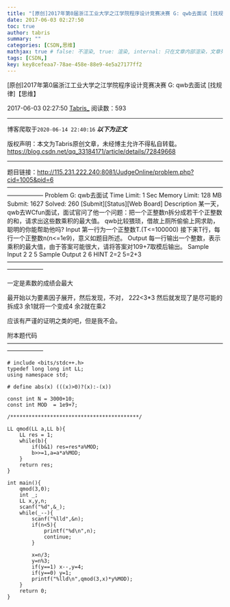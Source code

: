 ```yaml
---
title: "[原创]2017年第0届浙江工业大学之江学院程序设计竞赛决赛 G: qwb去面试 [找规律]【思维】"
date: 2017-06-03 02:27:50
toc: true
author: tabris
summary: ""
categories: [CSDN,思维]
mathjax: true # false: 不渲染, true: 渲染, internal: 只在文章内部渲染，文章列表中不渲染
tags: [CSDN,]
key: key8cefeaa7-78ae-458e-88e9-4e5a27177ff2
---
```


[原创]2017年第0届浙江工业大学之江学院程序设计竞赛决赛 G: qwb去面试 [找规律]【思维】

2017-06-03 02:27:50  [Tabris_](https://me.csdn.net/qq_33184171) 阅读数：593

---

博客爬取于`2020-06-14 22:40:16`
***以下为正文***

版权声明：本文为Tabris原创文章，未经博主允许不得私自转载。
https://blog.csdn.net/qq_33184171/article/details/72849668

<!-- more -->

---

题目链接：http://115.231.222.240:8081/JudgeOnline/problem.php?cid=1005&pid=6
——————————————————————————————————————————
Problem G: qwb去面试
Time Limit: 1 Sec  Memory Limit: 128 MB
Submit: 1627  Solved: 260
[Submit][Status][Web Board]
Description
某一天，qwb去WCfun面试，面试官问了他一个问题：把一个正整数n拆分成若干个正整数的和，请求出这些数乘积的最大值。
qwb比较猥琐，借故上厕所偷偷上网求助，聪明的你能帮助他吗?
Input
第一行为一个正整数T.(T<=100000)
接下来T行，每行一个正整数n(n<=1e9)，意义如题目所述。
Output
每一行输出一个整数，表示乘积的最大值，由于答案可能很大，请将答案对109+7取模后输出。
Sample Input
2
2
5
Sample Output
2
6
HINT
2=2
5=2+3
——————————————————————————————————————————

一定是素数的成绩会最大

最开始以为要素因子展开，然后发现，不对，
2*2*2<3*3 
然后就发现了是尽可能的拆成3 
余1就将一个变成4
余2就在乘2

应该有严谨的证明之类的吧，但是我不会。

附本题代码
——————————————————————————————————————————
```
# include <bits/stdc++.h>
typedef long long int LL;
using namespace std;
 
# define abs(x) (((x)>0)?(x):-(x))
 
const int N = 3000+10;
const int MOD  = 1e9+7;
 
/******************************************/
 
LL qmod(LL a,LL b){
    LL res = 1;
    while(b){
        if(b&1) res=res*a%MOD;
        b>>=1,a=a*a%MOD;
    }
    return res;
}
 
int main(){
    qmod(3,0);
    int _;
    LL x,y,n;
    scanf("%d",&_);
    while(_--){
        scanf("%lld",&n);
        if(n<5){
            printf("%d\n",n);
            continue;
        }
 
        x=n/3;
        y=n%3;
        if(y==1) x--,y=4;
        if(y==0) y=1;
        printf("%lld\n",qmod(3,x)*y%MOD);
    }
    return 0;
}
```
